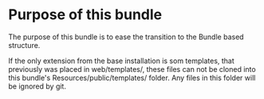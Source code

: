 # Purpose of this bundle

The purpose of this bundle is to ease the transition to the Bundle based
structure.

If the only extension from the base installation is som templates, that
previously was placed in web/templates/, these files can not be cloned into
this bundle's Resources/public/templates/ folder. Any files in this folder
will be ignored by git.
